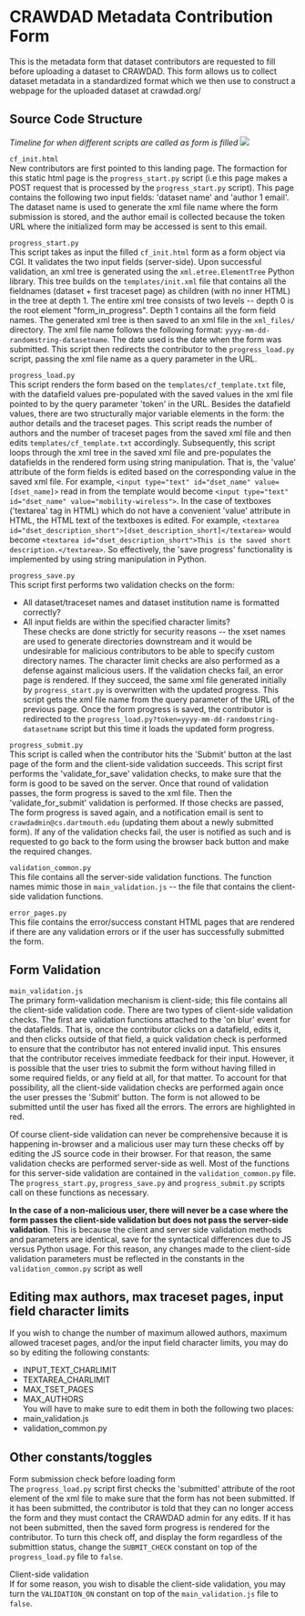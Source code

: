 # CRAWDAD Metadata Contribution Form
This is the metadata form that dataset contributors are requested to fill before uploading a dataset to CRAWDAD. This form 
allows us to collect dataset metadata in a standardized format which we then use to construct a webpage for the uploaded dataset at crawdad.org/

## Source Code Structure
_Timeline for when different scripts are called as form is filled_
![](https://i.imgur.com/5srC1kj.jpg)

```cf_init.html```  
New contributors are first pointed to this landing page. The formaction for this static html page is the ```progress_start.py``` script (i.e this page makes a POST request that is processed by the ```progress_start.py``` script). This page contains the following two input fields: 'dataset name' and 'author 1 email'. The dataset name is used to generate the xml file name where the form submission is stored, and the author email is collected because the token URL where the initialized form may be accessed is sent to this email.

```progress_start.py```  
This script takes as input the filled ```cf_init.html``` form as a form object via CGI. It validates the two input fields (server-side). Upon successful validation, an xml tree is generated using the ```xml.etree.ElementTree``` Python library. This tree builds on the ```templates/init.xml``` file that contains all the fieldnames (dataset + first traceset page) as children (with no inner HTML) in the tree at depth 1. The entire xml tree consists of two levels -- depth 0 is the root element "form_in_progress". Depth 1 contains all the form field names. The generated xml tree is then saved to an xml file in the ```xml_files/``` directory. The xml file name follows the following format: ```yyyy-mm-dd-randomstring-datasetname```. The date used is the date when the form was submitted. This script then redirects the contributor to the ```progress_load.py``` script, passing the xml file name as a query parameter in the URL.

```progress_load.py```  
This script renders the form based on the ```templates/cf_template.txt``` file, with the datafield values pre-populated with the saved values in the xml file pointed to by the query parameter 'token' in the URL. Besides the datafield values, there are two structurally major variable elements in the form: the author details and the traceset pages. This script reads the number of authors and the number of traceset pages from the saved xml file and then edits ```templates/cf_template.txt``` accordingly. Subsequently, this script loops through the xml tree in the saved xml file and pre-populates the datafields in the rendered form using string manipulation. That is, the 'value' attribute of the form fields is edited based on the corresponding value in the saved xml file. For example, ```<input type="text" id="dset_name" value=[dset_name]>``` read in from the template would become ```<input type="text" id="dset_name" value="mobility-wireless">```. In the case of textboxes ('textarea' tag in HTML) which do not have a convenient 'value' attribute in HTML, the HTML text of the textboxes is edited. For example, ```<textarea id="dset_description_short">[dset_description_short]</textarea>``` would become ```<textarea id="dset_description_short">This is the saved short description.</textarea>```. So effectively, the 'save progress' functionality is implemented by using string manipulation in Python.

```progress_save.py```  
This script first performs two validation checks on the form: 
- All dataset/traceset names and dataset institution name is formatted correctly?
- All input fields are within the specified character limits?  
These checks are done strictly for security reasons -- the xset names are used to generate directories downstream and it would be undesirable for malicious contributors to be able to specify custom directory names. The character limit checks are also performed as a defense against malicious users.
If the validation checks fail, an error page is rendered. If they succeed, the same xml file generated initially by ```progress_start.py``` is overwritten with the updated progress. This script gets the xml file name from the query parameter of the URL of the previous page. Once the form progress is saved, the contributor is redirected to the ```progress_load.py?token=yyyy-mm-dd-randomstring-datasetname``` script but this time it loads the updated form progress.

```progress_submit.py```  
This script is called when the contributor hits the 'Submit' button at the last page of the form and the client-side validation succeeds. This script first performs the 'validate_for_save' validation checks, to make sure that the form is good to be saved on the server. Once that round of validation passes, the form progress is saved to the xml file. Then the 'validate_for_submit' validation is performed. If those checks are passed, The form progress is saved again, and a notification email is sent to ```crawdadmin@cs.dartmouth.edu``` (updating them about a newly submitted form). If any of the validation checks fail, the user is notified as such and is requested to go back to the form using the browser back button and make the required changes.

```validation_common.py```  
This file contains all the server-side validation functions. The function names mimic those in ```main_validation.js``` -- the file that contains the client-side validation functions.

```error_pages.py```  
This file contains the error/success constant HTML pages that are rendered if there are any validation errors or if the user has successfully submitted the form.

## Form Validation
```main_validation.js```  
The primary form-validation mechanism is client-side; this file contains all the client-side validation code. There are two types of client-side validation checks. The first are validation functions attached to the 'on blur' event for the datafields. That is, once the contributor clicks on a datafield, edits it, and then clicks outside of that field, a quick validation check is performed to ensure that the contributor has not entered invalid input. This ensures that the contributor receives immediate feedback for their input. However, it is possible that the user tries to submit the form without having filled in some required fields, or any field at all, for that matter. To account for that possibility, all the client-side validation checks are performed again once the user presses the 'Submit' button. The form is not allowed to be submitted until the user has fixed all the errors. The errors are highlighted in red.

Of course client-side validation can never be comprehensive because it is happening in-browser and a malicious user may turn these checks off by editing the JS source code in their browser. For that reason, the same validation checks are performed server-side as well. Most of the functions for this server-side validation are contained in the ```validation_common.py``` file. The ```progress_start.py```, ```progress_save.py``` and ```progress_submit.py``` scripts call on these functions as necessary.

__In the case of a non-malicious user, there will never be a case where the form passes the client-side validation but does not pass the server-side validation__. This is because the client and server side validation methods and parameters are identical, save for the syntactical differences due to JS versus Python usage. For this reason, any changes made to the client-side validation parameters must be reflected in the constants in the ```validation_common.py``` script as well

## Editing max authors, max traceset pages, input field character limits
If you wish to change the number of maximum allowed authors, maximum allowed traceset pages, and/or the input field
character limits, you may do so by editing the following constants:
- INPUT_TEXT_CHARLIMIT
- TEXTAREA_CHARLIMIT
- MAX_TSET_PAGES 
- MAX_AUTHORS  
You will have to make sure to edit them in both the following two places: 
- main_validation.js
- validation_common.py

## Other constants/toggles
Form submission check before loading form  
The ```progress_load.py``` script first checks the 'submitted' attribute of the root element of the xml file to make sure that the form has not been submitted. If it has been submitted, the contributor is told that they can no longer access the form and they must contact the CRAWDAD admin for any edits. If it has not been submitted, then the saved form progress is rendered for the contributor. To turn this check off, and display the form regardless of the submittion status, change the ```SUBMIT_CHECK``` constant on top of the ```progress_load.py``` file to ```false```. 

Client-side validation  
If for some reason, you wish to disable the client-side validation, you may turn the ```VALIDATION_ON``` constant on top of the ```main_validation.js``` file to ```false```. 



